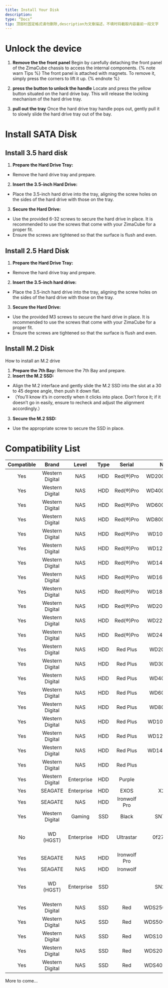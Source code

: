 ```yaml
---
title: Install Your Disk
description:
type: “Docs”
tip: 顶部栏固定格式请勿删除,description为文章描述，不填时将截取内容最前一段文字
---
```

# Unlock the device
1. **Remove the the front panel**
Begin by carefully detaching the front panel of the ZimaCube chassis to access the internal components.
{% note warn Tips %}
The front panel is attached with magnets. To remove it, simply press the corners to lift it up. 
{% endnote %}

3. **press the button to unlock the handle**
Locate and press the yellow button situated on the hard drive bay. This will release the locking mechanism of the hard drive tray.
4. **pull out the tray**
Once the hard drive tray handle pops out, gently pull it to slowly slide the hard drive tray out of the bay.
#  Install SATA Disk
## Install 3.5 hard disk
1. **Prepare the Hard Drive Tray:**
- Remove the hard drive tray and prepare.
2. **Insert the 3.5-inch Hard Drive:**
- Place the 3.5-inch hard drive into the tray, aligning the screw holes on the sides of the hard drive with those on the tray.
3. **Secure the Hard Drive:**
- Use the provided 6-32 screws to secure the hard drive in place. It is recommended to use the screws that come with your ZimaCube for a proper fit.
- Ensure the screws are tightened so that the surface is flush and even.
## Install 2.5 Hard Disk
1. **Prepare the Hard Drive Tray:**
- Remove the hard drive tray and prepare.
2. **Insert the 3.5-inch hard drive:**
- Place the 3.5-inch hard drive into the tray, aligning the screw holes on the sides of the hard drive with those on the tray.
3. **Secure the Hard Drive:**
- Use the provided M3 screws to secure the hard drive in place. It is recommended to use the screws that come with your ZimaCube for a proper fit.
- Ensure the screws are tightened so that the surface is flush and even.
##  Install M.2 Disk
How to install an M.2 drive
1. **Prepare the 7th Bay:**
Remove the 7th Bay and prepare.
2. **Insert the M.2 SSD:**
- Align the M.2 interface and gently slide the M.2 SSD into the slot at a 30 to 45 degree angle, then push it down flat. 
- （You’ll know it’s in correctly when it clicks into place. Don’t force it; if it doesn’t go in easily,  ensure to recheck and adjust the alignment accordingly.）
3. **Secure the M.2 SSD:**
- Use the appropriate screw to secure the SSD in place.  

# Compatibility List
| <center>Compatible</center> | <center>Brand</center> | <center>Level</center> | <center>Type</center> | <center>Serial</center> | <center>No</center> | <center>Capacity</center> | <center>Note</center> |
| --- | --- | --- | --- | --- | --- | --- | --- |
| <center>Yes</center> | <center>Western Digital</center> | <center>NAS</center> | <center>HDD</center> | <center>Red(®)Pro</center> | <center>WD2002FFSX</center> | <center>2T</center> | <center></center> |
| <center>Yes</center> | <center>Western Digital</center> | <center>NAS</center> | <center>HDD</center> | <center>Red(®)Pro</center> | <center>WD4005FFBX</center> | <center>4T</center> | <center></center> |
| <center>Yes</center> | <center>Western Digital</center> | <center>NAS</center> | <center>HDD</center> | <center>Red(®)Pro</center> | <center>WD6005FFBX</center> | <center>6T</center> | <center></center> |
| <center>Yes</center> | <center>Western Digital</center> | <center>NAS</center> | <center>HDD</center> | <center>Red(®)Pro</center> | <center>WD8005FFBX</center> | <center>8T</center> | <center></center> |
| <center>Yes</center> | <center>Western Digital</center> | <center>NAS</center> | <center>HDD</center> | <center>Red(®)Pro</center> | <center>WD102KFBX</center> | <center>10T</center> | <center></center> |
| <center>Yes</center> | <center>Western Digital</center> | <center>NAS</center> | <center>HDD</center> | <center>Red(®)Pro</center> | <center>WD121KFBX</center> | <center>12T</center> | <center></center> |
| <center>Yes</center> | <center>Western Digital</center> | <center>NAS</center> | <center>HDD</center> | <center>Red(®)Pro</center> | <center>WD142KFGX</center> | <center>14T</center> | <center></center> |
| <center>Yes</center> | <center>Western Digital</center> | <center>NAS</center> | <center>HDD</center> | <center>Red(®)Pro</center> | <center>WD161KFGX</center> | <center>16T</center> | <center></center> |
| <center>Yes</center> | <center>Western Digital</center> | <center>NAS</center> | <center>HDD</center> | <center>Red(®)Pro</center> | <center>WD181KFGX</center> | <center>18T</center> | <center></center> |
| <center>Yes</center> | <center>Western Digital</center> | <center>NAS</center> | <center>HDD</center> | <center>Red(®)Pro</center> | <center>WD201KFGX</center> | <center>20T</center> | <center></center> |
| <center>Yes</center> | <center>Western Digital</center> | <center>NAS</center> | <center>HDD</center> | <center>Red(®)Pro</center> | <center>WD221KFGX</center> | <center>22T</center> | <center></center> |
| <center>Yes</center> | <center>Western Digital</center> | <center>NAS</center> | <center>HDD</center> | <center>Red(®)Pro</center> | <center>WD240KFGX</center> | <center>24T</center> | <center></center> |
| <center>Yes</center> | <center>Western Digital</center> | <center>NAS</center> | <center>HDD</center> | <center>Red Plus</center> | <center>WD20EFZX</center> | <center>2T</center> | <center></center> |
| <center>Yes</center> | <center>Western Digital</center> | <center>NAS</center> | <center>HDD</center> | <center>Red Plus</center> | <center>WD30EFZX</center> | <center>3T</center> | <center></center> |
| <center>Yes</center> | <center>Western Digital</center> | <center>NAS</center> | <center>HDD</center> | <center>Red Plus</center> | <center>WD40EFPX</center> | <center>4T</center> | <center></center> |
| <center>Yes</center> | <center>Western Digital</center> | <center>NAS</center> | <center>HDD</center> | <center>Red Plus</center> | <center>WD60EFPX</center> | <center>6T</center> | <center></center> |
| <center>Yes</center> | <center>Western Digital</center> | <center>NAS</center> | <center>HDD</center> | <center>Red Plus</center> | <center>WD80EFPX</center> | <center>8T</center> | <center></center> |
| <center>Yes</center> | <center>Western Digital</center> | <center>NAS</center> | <center>HDD</center> | <center>Red Plus</center> | <center>WD101EFBX</center> | <center>10T</center> | <center></center> |
| <center>Yes</center> | <center>Western Digital</center> | <center>NAS</center> | <center>HDD</center> | <center>Red Plus</center> | <center>WD120EFBX</center> | <center>12T</center> | <center></center> |
| <center>Yes</center> | <center>Western Digital</center> | <center>NAS</center> | <center>HDD</center> | <center>Red Plus</center> | <center>WD140EFGX</center> | <center>14T</center> | <center></center> |
| <center>Yes</center> | <center>Western Digital</center> | <center>NAS</center> | <center>HDD</center> | <center>Red Plus</center> | <center></center> | <center></center> | <center></center> |
| <center>Yes</center> | <center>Western Digital</center> | <center>Enterprise</center> | <center>HDD</center> | <center>Purple</center> | <center></center> | <center>4T</center> | <center></center> |
| <center>Yes</center> | <center>SEAGATE</center> | <center>Enterprise</center> | <center>HDD</center> | <center>EXOS</center> | <center>X20</center> | <center>20T</center> | <center></center> |
| <center>Yes</center> | <center>SEAGATE</center> | <center>NAS</center> | <center>HDD</center> | <center>Ironwolf Pro</center> | <center></center> | <center>14T</center> | <center></center> |
| <center>Yes</center> | <center>Western Digital</center> | <center>Gaming</center> | <center>SSD</center> | <center>Black</center> | <center>SN770</center> | <center>1T</center> | <center></center> |
| <center>No</center> | <center>WD (HGST)</center> | <center>Enterprise</center> | <center>HDD</center> | <center>Ultrastar</center> | <center>0f27610</center> | <center>8T</center> | <center>Need to shield pin3</center> |
| <center>Yes</center> | <center>SEAGATE</center> | <center>NAS</center> | <center>HDD</center> | <center>Ironwolf Pro</center> | <center></center> | <center>4T</center> | <center></center> |
| <center>Yes</center> | <center>SEAGATE</center> | <center>NAS</center> | <center>HDD</center> | <center>Ironwolf</center> | <center></center> | <center>4T</center> | <center></center> |
| <center>Yes</center> | <center>WD (HGST)</center> | <center>Enterprise</center> | <center>SSD</center> | <center></center> | <center>SN200</center> | <center>3.8TB</center> | <center>Need to shield pin3</center> |
| <center>Yes</center> | <center>Western Digital</center> | <center>NAS</center> | <center>SSD</center> | <center>Red</center> | <center>WDS250G1R0C</center> | <center>250G</center> | <center></center> |
| <center>Yes</center> | <center>Western Digital</center> | <center>NAS</center> | <center>SSD</center> | <center>Red</center> | <center>WDS500G1R0C</center> | <center>500G</center> | <center></center> |
| <center>Yes</center> | <center>Western Digital</center> | <center>NAS</center> | <center>SSD</center> | <center>Red</center> | <center>WDS100T1R0C</center> | <center>1T</center> | <center></center> |
| <center>Yes</center> | <center>Western Digital</center> | <center>NAS</center> | <center>SSD</center> | <center>Red</center> | <center>WDS200T1R0C</center> | <center>2T</center> | <center></center> |
| <center>Yes</center> | <center>Western Digital</center> | <center>NAS</center> | <center>SSD</center> | <center>Red</center> | <center>WDS400T1R0C</center> | <center>4T</center> | <center></center> |

More to come...